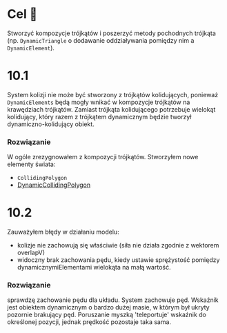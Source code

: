 # Cel 🎯
Stworzyć kompozycje trójkątów i poszerzyć metody pochodnych trójkąta (np. `DynamicTriangle` o dodawanie oddziaływania pomiędzy nim a `DynamicElement`). 

# 10.1 
System kolizji nie może być stworzony z trójkątów kolidujących, ponieważ `DynamicElements` będą mogły wnikać w kompozycje trójkątów na krawędziach trójkątów. Zamiast trójkąta kolidującego potrzebuje wielokąt kolidujący, który razem z trójkątem dynamicznym będzie tworzył dynamiczno-kolidujący obiekt.  

### Rozwiązanie 
W ogóle zrezygnowałem z kompozycji trójkątów. Stworzyłem nowe elementy świata: 
+ `CollidingPolygon`
+ [DynamicCollidingPolygon](DynamicCollidingPolygon.ts)

# 10.2 
Zauważyłem błędy w działaniu modelu:
+ kolizje nie zachowują się właściwie (siła nie działa zgodnie z wektorem overlapV)
+ widoczny brak zachowania pędu, kiedy ustawie sprężystość pomiędzy dynamicznymiElementami wielokąta na małą wartość. 

### Rozwiązanie
sprawdzę zachowanie pędu dla układu.
System zachowuje pęd. Wskaźnik jest obiektem dynamicznym o bardzo dużej masie, w którym był ukryty pozornie brakujący pęd.
Poruszanie myszką 'teleportuje' wskaźnik do określonej pozycji, jednak prędkość pozostaje taka sama. 